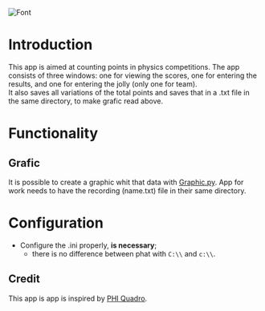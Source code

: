 ![Font](https://github.com/AsrtoMichi/MathScore/assets/146475341/5a9a03e5-f449-4fc1-b5a7-84d55af7ac5b)
# Introduction
This app is aimed at counting points in physics competitions.
The app consists of three windows: one for viewing the scores, one for entering the results, and one for entering the jolly (only one for team).  
It also saves all variations of the total points and saves that in a .txt file in the same directory, to make grafic read above.

# Functionality

## Grafic
It is possible to create a graphic whit that data with [Graphic.py](https://github.com/AsrtoMichi/MathScore/tree/Grafic). 
App for work needs to have the recording (name.txt) file in their same directory.

# Configuration
- Configure the .ini properly, **is necessary**;
  - there is no difference between phat with `C:\\` and `c:\\`.

## Credit
This app is app is inspired by [PHI Quadro](https://www.phiquadro.it/index.php).
